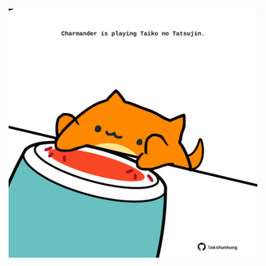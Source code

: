 <!-- built at 18/12/2022, 12:01:00 UTC -->
<p align="center">
  <img width="500" height="500" src="./ReadmeImage.svg">
</p>
